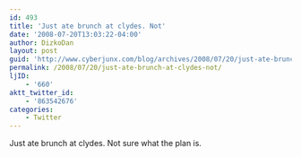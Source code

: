 ```yaml
---
id: 493
title: 'Just ate brunch at clydes. Not'
date: '2008-07-20T13:03:22-04:00'
author: DizkoDan
layout: post
guid: 'http://www.cyberjunx.com/blog/archives/2008/07/20/just-ate-brunch-at-clydes-not/'
permalink: /2008/07/20/just-ate-brunch-at-clydes-not/
ljID:
    - '660'
aktt_twitter_id:
    - '863542676'
categories:
    - Twitter
---
```


Just ate brunch at clydes. Not sure what the plan is.